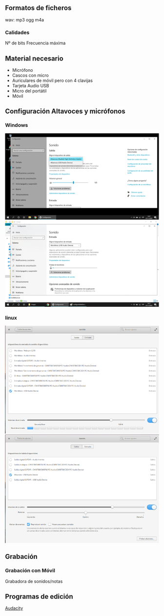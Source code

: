 

## Formatos de ficheros

wav:
mp3 
ogg
m4a

### Calidades 
Nº de bits
Frecuencia máxima

## Material necesario

* Micrófono
* Cascos con micro
* Auriculares de móvil pero con 4 clavijas
* Tarjeta Audio USB
* Micro del portátil
* Móvil

## Configuración Altavoces y micrófonos
### Windows
![](./images/configuraSalidaSonidoWindows.png)
![](./images/configuraEntradaSonidoWindows.png)
### linux
![](./images/ConfiguracionMicroLinux.png)
![](./images/ConfiguracionAltavocesLinux.png)


## Grabación 

### Grabación con Móvil

Grabadora de sonidos/notas

## Programas de edición

[Audacity](./Audacity.md)

